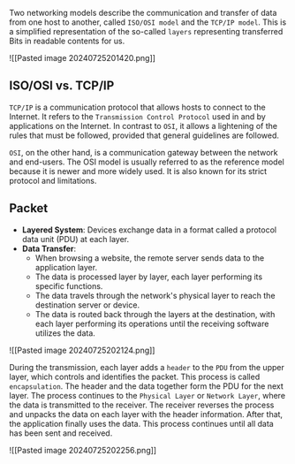 
Two networking models describe the communication and transfer of data from one host to another, called `ISO/OSI model` and the `TCP/IP model`. This is a simplified representation of the so-called `layers` representing transferred Bits in readable contents for us.


![[Pasted image 20240725201420.png]]

## ISO/OSI vs. TCP/IP

`TCP/IP` is a communication protocol that allows hosts to connect to the Internet. It refers to the `Transmission Control Protocol` used in and by applications on the Internet. In contrast to `OSI`, it allows a lightening of the rules that must be followed, provided that general guidelines are followed.

`OSI`, on the other hand, is a communication gateway between the network and end-users. The OSI model is usually referred to as the reference model because it is newer and more widely used. It is also known for its strict protocol and limitations.

## Packet

- **Layered System**: Devices exchange data in a format called a protocol data unit (PDU) at each layer.
- **Data Transfer**:
  - When browsing a website, the remote server sends data to the application layer.
  - The data is processed layer by layer, each layer performing its specific functions.
  - The data travels through the network's physical layer to reach the destination server or device.
  - The data is routed back through the layers at the destination, with each layer performing its operations until the receiving software utilizes the data.

![[Pasted image 20240725202124.png]]

During the transmission, each layer adds a `header` to the `PDU` from the upper layer, which controls and identifies the packet. This process is called `encapsulation`. The header and the data together form the PDU for the next layer. The process continues to the `Physical Layer` or `Network Layer`, where the data is transmitted to the receiver. The receiver reverses the process and unpacks the data on each layer with the header information. After that, the application finally uses the data. This process continues until all data has been sent and received.

![[Pasted image 20240725202256.png]]